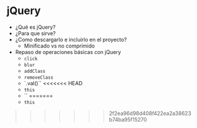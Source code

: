 # jQuery

- ¿Qué es jQuery?
- ¿Para que sirve?
- ¿Como descargarlo e incluirlo en el proyecto?
   - Minificado vs no comprimido
- Repaso de operaciones básicas con jQuery
   - `click`
   - `blur`
   - `addClass`
   - `removeClass`
   - `.val()``
<<<<<<< HEAD
   - `this`
   - ``
=======
   - `this`
>>>>>>> 2f2ea96d98d408f422ea2a38623b74ba95f15270
